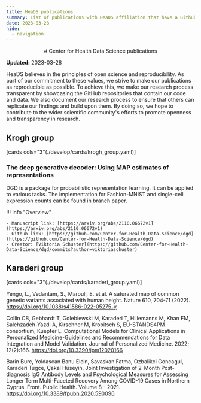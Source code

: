 ```yaml
---
title: HeaDS publications
summary: List of publications with HeaDS affiliation that have a Github repo
date: 2023-03-28
hide:
  - navigation
---
```


<!--
# Put above to hide navigation (left), toc (right) or footer (bottom)

hide:
  - navigation 
  - toc
  - footer 

# You should hide the navigation if there are no subsections
# You should hide the Table of Contents if there are no important titles
-->

<center>
# Center for Health Data Science publications
</center>

**Updated:** 2023-03-28

HeaDS believes in the principles of open science and reproducibility. As part of our commitment to these values, we strive to make our publications as reproducible as possible. To achieve this, we make our research process transparent by showcasing the GitHub repositories that contain our code and data. We also document our research process to ensure that others can replicate our findings and build upon them. By doing so, we hope to contribute to the wider scientific community's efforts to promote openness and transparency in research.

## Krogh group

[cards cols="3"(./develop/cards/krogh_group.yaml)]

### The deep generative decoder: Using MAP estimates of representations

DGD is a package for probabilistic representation learning. It can be applied to various tasks. The implementation for Fashion-MNIST and single-cell expression counts can be found in branch paper.

!!! info "Overview"

    - Manuscript link: [https://arxiv.org/abs/2110.06672v1](https://arxiv.org/abs/2110.06672v1)
    - Github link: [https://github.com/Center-for-Health-Data-Science/dgd](https://github.com/Center-for-Health-Data-Science/dgd)
    - Creator: [Viktoria Schuster](https://github.com/Center-for-Health-Data-Science/dgd/commits?author=viktoriaschuster)


## Karaderi group

[cards cols="3"(./develop/cards/karaderi_group.yaml)]

Yengo, L., Vedantam, S., Marouli, E. et al. A saturated map of common genetic variants associated with human height. Nature 610, 704-71 (2022). https://doi.org/10.1038/s41586-022-05275-y

Collin CB, Gebhardt T, Golebiewski M, Karaderi T, Hillemanns M, Khan FM, Salehzadeh-Yazdi A, Kirschner M, Krobitsch S, EU-STANDS4PM consortium, Kuepfer L. Computational Models for Clinical Applications in Personalized Medicine-Guidelines and Recommendations for Data Integration and Model Validation. Journal of Personalized Medicine. 2022; 12(2):166. https://doi.org/10.3390/jpm12020166

Barin Burc, Yoldascan Banu Elcin, Savaskan Fatma, Ozbalikci Goncagul, Karaderi Tugce, Çakal Hüseyin. Joint Investigation of 2-Month Post-diagnosis IgG Antibody Levels and Psychological Measures for Assessing Longer Term Multi-Faceted Recovery Among COVID-19 Cases in Northern Cyprus. Front. Public Health. Volume 8 - 2021. https://doi.org/10.3389/fpubh.2020.590096





